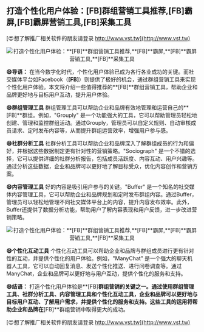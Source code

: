 ## **打造个性化用户体验：**[FB]**群组营销工具推荐,**[FB]**霸屏,**[FB]**霸屏营销工具,**[FB]**采集工具**

[😍想了解推广相关软件的朋友请登录 http://www.vst.tw](http://www.vst.tw)

 <center><img src="https://vst.tw/MP4/tuiguang/png/0.png" alt="打造个性化用户体验：**[FB]**群组营销工具推荐,**[FB]**霸屏,**[FB]**霸屏营销工具,**[FB]**采集工具"></center>

**😄导语：**
在当今数字化时代，个性化用户体验已成为各行各业成功的关键。而社交媒体平台如Facebook（**[FB]**）则提供了极好的机会，通过群组营销工具来实现个性化用户体验。本文将介绍一些值得推荐的**[FB]**群组营销工具，帮助企业和品牌更好地与目标用户互动，提升用户体验。

**😄群组管理工具**
群组管理工具可以帮助企业和品牌有效地管理和运营自己的**[FB]**群组。例如，"Grouply" 是一个功能强大的工具，它可以帮助管理员轻松地创建、管理和监控群组活动。通过Grouply，管理员可以自定义规则、自动审核成员请求、定时发布内容等，从而提升群组运营效率，增强用户参与感。

**😄社群分析工具**
社群分析工具可以帮助企业和品牌深入了解群组成员的行为和偏好，并根据这些数据制定更有针对性的营销策略。"Sociograph" 是一个不错的选择，它可以提供详细的社群分析报告，包括成员活跃度、内容互动、用户兴趣等。通过分析这些数据，企业和品牌可以更好地了解目标受众，优化内容创作和营销方案。

**😄内容管理工具**
好的内容是吸引用户参与的关键。"Buffer" 是一个知名的社交媒体内容管理工具，它可以帮助企业和品牌规划和定时发布群组内容。通过Buffer，管理员可以轻松地管理不同社交媒体平台上的内容，提升内容发布效率。此外，Buffer还提供了数据分析功能，帮助用户了解内容表现和用户反馈，进一步改进营销策略。

 <center><img src="https://vst.tw/MP4/tuiguang/png/8.png" alt="打造个性化用户体验：**[FB]**群组营销工具推荐,**[FB]**霸屏,**[FB]**霸屏营销工具,**[FB]**采集工具"></center>

**😄个性化互动工具**
个性化互动工具可以帮助企业和品牌与群组成员进行更有针对性的互动，并提供个性化的用户体验。例如，"ManyChat" 是一个强大的聊天机器人工具，它可以自动回复消息、发送个性化推送、进行问卷调查等。通过ManyChat，企业和品牌可以更好地与用户互动，提供个性化的服务和支持。

**😄结语：**
打造个性化用户体验是**[FB]**群组营销的关键之一。通过使用群组管理工具、社群分析工具、内容管理工具和个性化互动工具，企业和品牌可以更好地与目标用户互动、了解用户需求，并提供个性化的服务和支持。这些工具的运用将帮助企业和品牌在**[FB]**群组营销中取得更大的成功。

[😍想了解推广相关软件的朋友请登录 http://www.vst.tw](http://www.vst.tw)



